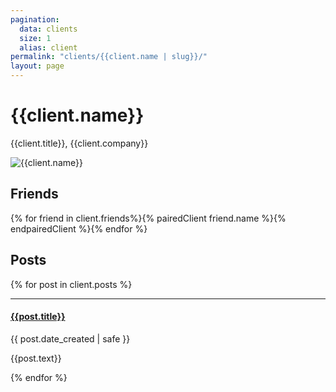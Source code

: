```yaml
---
pagination:
  data: clients
  size: 1
  alias: client
permalink: "clients/{{client.name | slug}}/"
layout: page
---
```


<h1 class="mt-0">{{client.name}}</h1>
<p>{{client.title}}, <span class="font-weight-bold text-secondary">{{client.company}}</span></p>

<img src="{{client.profile_photo}}" class="w-50 d-block mb-3" alt="{{client.name}}">

<h2 class="mb-0">Friends</h2>

<p class="mt-1">
  {% for friend in client.friends%}{% pairedClient friend.name %}<i class="fas fa-heart text-danger ml-1"></i>{% endpairedClient %}{% endfor %}
</p>

<h2 class="mb-0">Posts</h2>

{% for post in client.posts %}

---

#### [{{post.title}}]({{post.link}})

<time class="item-date small d-block text-muted mb-2"
  datetime="{{ course.date | safe }}">{{ post.date_created | safe }}</time>

<p>{{post.text}}</p>

{% endfor %}
